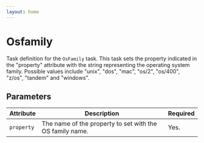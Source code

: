```yaml
---
layout: home
---
```

Osfamily
========

Task definition for the `OsFamily` task. This task sets the property indicated in the "property" attribute with the string representing the operating system family. Possible values include "unix", "dos", "mac", "os/2", "os/400", "z/os", "tandem" and "windows".

Parameters
----------

| Attribute | Description                                              | Required |
|-----------|----------------------------------------------------------|----------|
| `property`  | The name of the property to set with the OS family name. | Yes.     |
